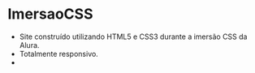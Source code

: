 # ImersaoCSS
- Site construído utilizando HTML5 e CSS3 durante a imersão CSS da Alura.
- Totalmente responsivo.
- 
